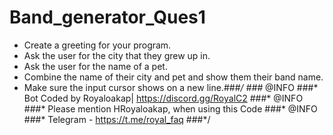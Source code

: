 # Band_generator_Ques1
- Create a greeting for your program.<br>
- Ask the user for the city that they grew up in.
- Ask the user for the name of a pet.
- Combine the name of their city and pet and show them their band name.
- Make sure the input cursor shows on a new line.###*/
###* @INFO
###* Bot Coded by Royaloakap| https://discord.gg/RoyalC2
###* @INFO
###* Please mention HRoyaloakap, when using this Code
###* @INFO
###* Telegram - https://t.me/royal_faq
###*/

